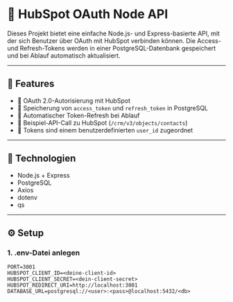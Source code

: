 # 🔗 HubSpot OAuth Node API

Dieses Projekt bietet eine einfache Node.js- und Express-basierte API, mit der sich Benutzer über OAuth mit HubSpot verbinden können. Die Access- und Refresh-Tokens werden in einer PostgreSQL-Datenbank gespeichert und bei Ablauf automatisch aktualisiert.

---

## 🚀 Features

- 🔐 OAuth 2.0-Autorisierung mit HubSpot
- 💾 Speicherung von `access_token` und `refresh_token` in PostgreSQL
- 🔄 Automatischer Token-Refresh bei Ablauf
- 📡 Beispiel-API-Call zu HubSpot (`/crm/v3/objects/contacts`)
- 👤 Tokens sind einem benutzerdefinierten `user_id` zugeordnet

---

## 🧰 Technologien

- Node.js + Express
- PostgreSQL
- Axios
- dotenv
- qs

---

## ⚙️ Setup

### 1. .env-Datei anlegen

```env
PORT=3001
HUBSPOT_CLIENT_ID=<deine-client-id>
HUBSPOT_CLIENT_SECRET=<dein-client-secret>
HUBSPOT_REDIRECT_URI=http://localhost:3001
DATABASE_URL=postgresql://<user>:<pass>@localhost:5432/<db>

